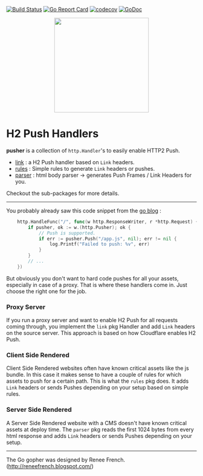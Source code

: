 [![Build Status](https://travis-ci.org/romainmenke/pusher.svg?branch=master)](https://travis-ci.org/romainmenke/pusher)
[![Go Report Card](https://goreportcard.com/badge/github.com/romainmenke/pusher)](https://goreportcard.com/report/github.com/romainmenke/pusher)
[![codecov](https://codecov.io/gh/romainmenke/pusher/branch/master/graph/badge.svg)](https://codecov.io/gh/romainmenke/pusher)
[![GoDoc](https://godoc.org/github.com/romainmenke/pusher?status.svg)](https://godoc.org/github.com/romainmenke/pusher)

<p align="center">
  <img src="https://cloud.githubusercontent.com/assets/11521496/24838540/070645b2-1d4a-11e7-9c39-900371d5fda3.png" width="250"/>
</p>

# H2 Push Handlers

**pusher** is a collection of `http.Handler`'s to easily enable HTTP2 Push.

- [link](https://github.com/romainmenke/pusher/tree/master/link) : a H2 Push handler based on `Link` headers.
- [rules](https://github.com/romainmenke/pusher/tree/master/rules) : Simple rules to generate `Link` headers or pushes.
- [parser](https://github.com/romainmenke/pusher/tree/master/parser) : html body parser -> generates Push Frames / Link Headers for you.

Checkout the sub-packages for more details.

----

You probably already saw this code snippet from the [go blog](https://blog.golang.org/h2push) :

```go
    http.HandleFunc("/", func(w http.ResponseWriter, r *http.Request) {
        if pusher, ok := w.(http.Pusher); ok {
            // Push is supported.
            if err := pusher.Push("/app.js", nil); err != nil {
                log.Printf("Failed to push: %v", err)
            }
        }
        // ...
    })
```

But obviously you don't want to hard code pushes for all your assets, especially in case of a proxy. That is where these handlers come in. Just choose the right one for the job.

### Proxy Server

If you run a proxy server and want to enable H2 Push for all requests coming through, you implement the `link` pkg Handler and add `Link` headers on the source server. This approach is based on how Cloudflare enables H2 Push.

### Client Side Rendered

Client Side Rendered websites often have known critical assets like the js bundle. In this case it makes sense to have a couple of rules for which assets to push for a certain path. This is what the `rules` pkg does. It adds `Link` headers or sends Pushes depending on your setup based on simple rules.

### Server Side Rendered

A Server Side Rendered website with a CMS doesn't have known critical assets at deploy time. The `parser` pkg reads the first 1024 bytes from every html response and adds `Link` headers or sends Pushes depending on your setup.

----

The Go gopher was designed by Renee French. (http://reneefrench.blogspot.com/)
